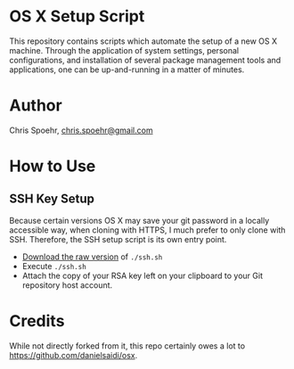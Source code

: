 # OS X Setup Script
This repository contains scripts which automate the setup of a new OS X machine. Through the application of system settings, personal configurations, and installation of several package management tools and applications, one can be up-and-running in a matter of minutes.

# Author
Chris Spoehr, chris.spoehr@gmail.com

# How to Use

## SSH Key Setup
Because certain versions OS X may save your git password in a locally accessible way, when cloning with HTTPS, I much prefer to only clone with SSH. Therefore, the SSH setup script is its own entry point. 

* [Download the raw version](https://raw.githubusercontent.com/WiSparky82/osx-setup/master/ssh.sh) of `./ssh.sh`
* Execute `./ssh.sh`
* Attach the copy of your RSA key left on your clipboard to your Git repository host account.

# Credits
While not directly forked from it, this repo certainly owes a lot to https://github.com/danielsaidi/osx.
